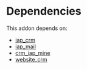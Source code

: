 # Dependencies

This addon depends on:

- [iap_crm](../../../../../oca-ocb-technical/odoo-bringout-oca-ocb-iap_crm)
- [iap_mail](../../../../../oca-ocb-technical/odoo-bringout-oca-ocb-iap_mail)
- [crm_iap_mine](../../../../../oca-ocb-crm/odoo-bringout-oca-ocb-crm_iap_mine)
- [website_crm](../../../../odoo-bringout-oca-ocb-website_crm)
